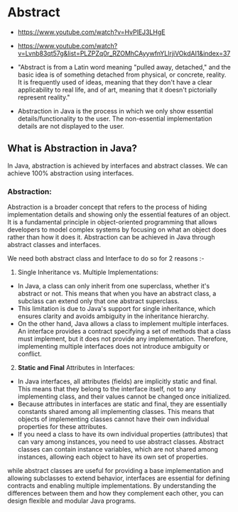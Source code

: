 
# Abstract

* https://www.youtube.com/watch?v=HvPlEJ3LHgE
* https://www.youtube.com/watch?v=Lvnb83qt57g&list=PLZPZq0r_RZOMhCAyywfnYLlrjiVOkdAI1&index=37

* "Abstract is from a Latin word meaning "pulled away, detached," and the basic idea is of something detached from physical, or concrete, reality. It is frequently used of ideas, meaning that they don't have a clear applicability to real life, and of art, meaning that it doesn't pictorially represent reality."
* Abstraction in Java is the process in which we only show essential details/functionality to the user. The non-essential implementation details are not displayed to the user.

## What is Abstraction in Java?

In Java, abstraction is achieved by interfaces and abstract classes. We can achieve 100% abstraction using interfaces.

### Abstraction:

Abstraction is a broader concept that refers to the process of hiding implementation details and showing only the essential features of an object.
It is a fundamental principle in object-oriented programming that allows developers to model complex systems by focusing on what an object does rather than how it does it.
Abstraction can be achieved in Java through abstract classes and interfaces.

We need both abstract class and Interface to do so for 2 reasons  :-

1. Single Inheritance vs. Multiple Implementations:
* In Java, a class can only inherit from one superclass, whether it's abstract or not. This means that when you have an abstract class, a subclass can extend only that one abstract superclass.
* This limitation is due to Java's support for single inheritance, which ensures clarity and avoids ambiguity in the inheritance hierarchy.
* On the other hand, Java allows a class to implement multiple interfaces. An interface provides a contract specifying a set of methods that a class must implement, but it does not provide any implementation. Therefore, implementing multiple interfaces does not introduce ambiguity or conflict.

2. **Static and Final** Attributes in Interfaces:
* In Java interfaces, all attributes (fields) are implicitly static and final. This means that they belong to the interface itself, not to any implementing class, and their values cannot be changed once initialized.
* Because attributes in interfaces are static and final, they are essentially constants shared among all implementing classes. This means that objects of implementing classes cannot have their own individual properties for these attributes.
* If you need a class to have its own individual properties (attributes) that can vary among instances, you need to use abstract classes. Abstract classes can contain instance variables, which are not shared among instances, allowing each object to have its own set of properties.


while abstract classes are useful for providing a base implementation and allowing subclasses to extend behavior, interfaces are essential for defining contracts and enabling multiple implementations. By understanding the differences between them and how they complement each other, you can design flexible and modular Java programs.
